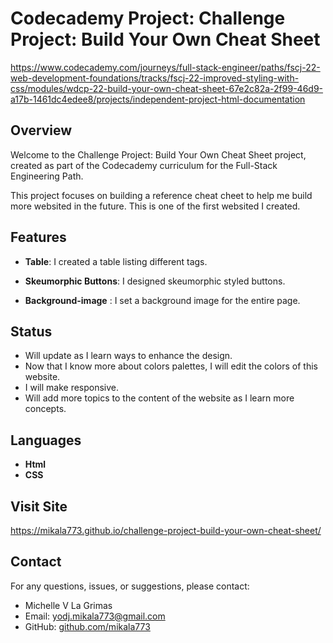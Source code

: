 # Codecademy Project: Challenge Project: Build Your Own Cheat Sheet

https://www.codecademy.com/journeys/full-stack-engineer/paths/fscj-22-web-development-foundations/tracks/fscj-22-improved-styling-with-css/modules/wdcp-22-build-your-own-cheat-sheet-67e2c82a-2f99-46d9-a17b-1461dc4edee8/projects/independent-project-html-documentation 

## Overview

Welcome to the Challenge Project: Build Your Own Cheat Sheet project, created as part of the Codecademy curriculum for the Full-Stack Engineering Path.

This project focuses on building a reference cheat cheet to help me build more websited in the future. This is one of the first websited I created.

## Features

- **Table**: I created a table listing different tags.

- **Skeumorphic Buttons**: I designed skeumorphic styled buttons.

- **Background-image** : I set a background image for the entire page.


## Status
- Will update as I learn ways to enhance the design.
- Now that I know more about colors palettes, I will edit the colors of this website.
- I will make responsive.
- Will add more topics to the content of the website as I learn more concepts.

## Languages

- **Html**
- **CSS**

## Visit Site
https://mikala773.github.io/challenge-project-build-your-own-cheat-sheet/

## Contact

For any questions, issues, or suggestions, please contact:

- Michelle V La Grimas
- Email: yodj.mikala773@gmail.com
- GitHub: [github.com/mikala773](https://github.com/mikala773)

